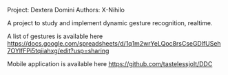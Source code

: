 Project: Dextera Domini
Authors: X-Nihilo

A project to study and implement dynamic gesture recognition, realtime.

A list of gestures is available here
https://docs.google.com/spreadsheets/d/1q1m2wrYeLQoc8rsCseGDlfUSeh7OYlfFPi5tqiiahxg/edit?usp=sharing

Mobile application is available here
https://github.com/tastelessjolt/DDC
